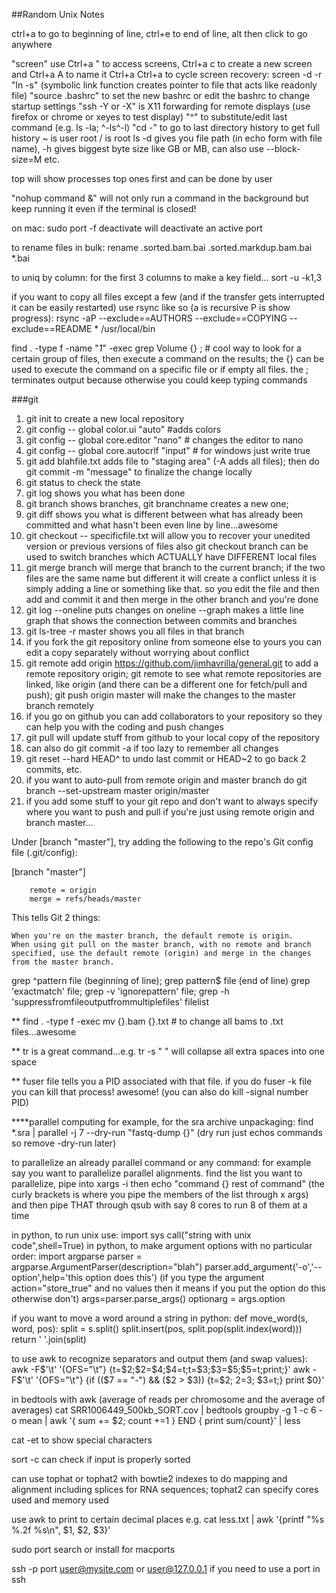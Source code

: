 ##Random Unix Notes

ctrl+a to go to beginning of line, ctrl+e to end of line, alt then click to go anywhere

"screen" use Ctrl+a " to access screens, Ctrl+a c to create a new screen and Ctrl+a A to name it Ctrl+a Ctrl+a to cycle
screen recovery: screen -d -r
"ln -s" (symbolic link function creates pointer to file that acts like readonly file)
"source .bashrc" to set the new bashrc or edit the bashrc to change startup settings
"ssh -Y or -X" is X11 forwarding for remote displays (use firefox or chrome or xeyes to test display)
"^" to substitute/edit last command (e.g. ls -la; ^-ls^-l)
"cd -" to go to last directory
history to get full history
~ is user root
/ is root
ls -d gives you file path (in echo form with file name), -h gives biggest byte size like GB or MB, can also use --block-size=M etc.

top will show processes top ones first and can be done by user

"nohup command &" will not only run a command in the background but keep running it even if the terminal is closed!

on mac: sudo port -f deactivate will deactivate an active port

to rename files in bulk:
rename .sorted.bam.bai .sorted.markdup.bam.bai *.bai

to uniq by column:
for the first 3 columns to make a key field...
sort -u -k1,3

if you want to copy all files except a few (and if the transfer gets interrupted it can be easily restarted) use rsync like so (a is recursive P is show progress):
rsync -aP --exclude==AUTHORS --exclude==COPYING --exclude==README * /usr/local/bin

find . -type f -name "*1*" -exec grep Volume {} \;  # cool way to look for a certain group of files, then execute a command on the results; the {} can be used to execute the command on a specific file or if empty all files.  the \; terminates output because otherwise you could keep typing commands

###git
1. git init to create a new local repository
2. git config -- global color.ui "auto" #adds colors
3. git config -- global core.editor "nano" # changes the editor to nano
4. git config -- global core.autocrlf "input" # for windows just write true
5. git add blahfile.txt adds file to "staging area" (-A adds all files); then do git commit -m "message" to finalize the
change locally
6. git status to check the state
7. git log shows you what has been done
8. git branch shows branches, git branchname creates a new one; 
9. git diff shows you what is different between what has already been committed and what hasn't been even line by line...awesome
10. git checkout -- specificfile.txt will allow you to recover your unedited version or previous versions of files also git checkout branch can be used to switch branches which ACTUALLY have DIFFERENT local files
11. git merge branch will merge that branch to the current branch; if the two files are the same name but different it will create a conflict unless it is simply adding a line or something like that.  so you edit the file and then add and commit it and then merge in the other branch and you're done 
12. git log --oneline puts changes on oneline --graph makes a little line graph that shows the connection between commits and branches
13. git ls-tree -r master shows you all files in that branch
14. if you fork the git repository online from someone else to yours you can edit a copy separately without worrying about conflict
15. git remote add origin https://github.com/jimhavrilla/general.git to add a remote repository origin; git remote to see what remote repositories are linked, like origin (and there can be a different one for fetch/pull and push); git push origin master will make the changes to the master branch remotely
16. if you go on github you can add collaborators to your repository so they can help you with the coding and push changes
17. git pull will update stuff from github to your local copy of the repository
18. can also do git commit -a if too lazy to remember all changes
19. git reset --hard HEAD^ to undo last commit or HEAD~2 to go back 2 commits, etc.
20. if you want to auto-pull from remote origin and master branch do git branch --set-upstream master origin/master
21. if you add some stuff to your git repo and don't want to always specify where you want to push and pull if you're just using remote origin and branch master...

Under [branch "master"], try adding the following to the repo's Git config file (.git/config):

[branch "master"]

        remote = origin
        merge = refs/heads/master

This tells Git 2 things:

    When you're on the master branch, the default remote is origin.
    When using git pull on the master branch, with no remote and branch specified, use the default remote (origin) and merge in the changes from the master branch.

grep ^pattern file (beginning of line); grep pattern$ file (end of line) grep 'exactmatch' file; grep -v 'ignorepattern' file; grep -h 'suppressfromfileoutputfrommultiplefiles' filelist

** find . -type f -exec mv {}.bam {}.txt # to change all bams to .txt files...awesome

** tr is a great command...e.g. tr -s " " will collapse all extra spaces into one space

** fuser file tells you a PID associated with that file.  if you do fuser -k file you can kill that process!  awesome!  (you can also do kill -signal number PID)

****parallel computing
for example, for the sra archive unpackaging:
find *.sra | parallel -j 7 --dry-run "fastq-dump {}" (dry run just echos commands so remove -dry-run later)

to parallelize an already parallel command or any command:
for example say you want to parallelize parallel alignments.  find the list you want to parallelize, pipe into xargs -i then echo "command {} rest of command" (the curly brackets is where you pipe the members of the list through x args) and then pipe THAT through qsub with say 8 cores to run 8 of them at a time

in python, to run unix use:
import sys
call("string with unix code",shell=True)
in python, to make argument options with no particular order:
import argparse
parser = argparse.ArgumentParser(description="blah")
parser.add_argument('-o','--option',help='this option does this') (if you type the argument action="store_true" and no values then it means if you put the option do this otherwise don't)
args=parser.parse_args()
optionarg = args.option

if you want to move a word around a string in python:
def move_word(s, word, pos):
   split = s.split()
   split.insert(pos, split.pop(split.index(word)))
   return ' '.join(split)

to use awk to recognize separators and output them (and swap values):
awk -F$'\t' '{OFS="\t"} {t=$2;$2=$4;$4=t;t=$3;$3=$5;$5=t;print;}'
awk -F$'\t' '{OFS="\t"} {if (($7 == "-") && ($2 > $3)) {t=$2; $2=$3; $3=t;} print $0}'

in bedtools with awk (average of reads per chromosome and the average of averages)
cat SRR1006449_500kb_SORT.cov | bedtools groupby -g 1 -c 6 -o mean | awk '{ sum += $2; count +=1 } END { print sum/count}' | less

cat -et to show special characters

sort -c can check if input is properly sorted

can use tophat or tophat2 with bowtie2 indexes to do mapping and alignment including splices for RNA sequences; tophat2 can specify cores used and memory used

use awk to print to certain decimal places
e.g. cat less.txt | awk '{printf "%s %.2f %s\n", $1, $2, $3}'

sudo port search or install for macports

ssh -p port user@mysite.com or user@127.0.0.1 if you need to use a port in ssh